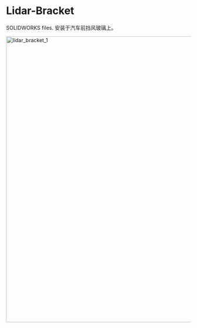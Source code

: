 # Lidar-Bracket
SOLIDWORKS files.
安装于汽车前挡风玻璃上。

<img width="781" alt="lidar_bracket_1" src="https://user-images.githubusercontent.com/60951105/183939246-a5239a92-0b13-48c7-8dda-da9ae544bc54.png">
